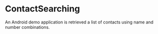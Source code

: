 # ContactSearching
An Android demo application is retrieved a list of contacts using name and number combinations.
